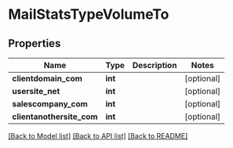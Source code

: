# MailStatsTypeVolumeTo

## Properties
Name | Type | Description | Notes
------------ | ------------- | ------------- | -------------
**clientdomain_com** | **int** |  | [optional] 
**usersite_net** | **int** |  | [optional] 
**salescompany_com** | **int** |  | [optional] 
**clientanothersite_com** | **int** |  | [optional] 

[[Back to Model list]](../README.md#documentation-for-models) [[Back to API list]](../README.md#documentation-for-api-endpoints) [[Back to README]](../README.md)

